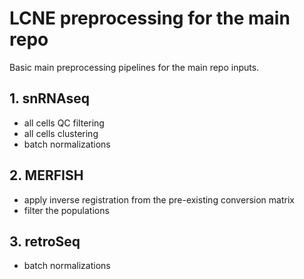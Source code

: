 # LCNE preprocessing for the main repo 

Basic main preprocessing pipelines for the main repo inputs. 

## 1. snRNAseq
- all cells QC filtering
- all cells clustering 
- batch normalizations
## 2. MERFISH 
- apply inverse registration from the pre-existing conversion matrix 
- filter the populations 
## 3. retroSeq
- batch normalizations 
